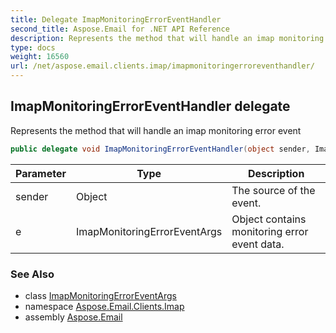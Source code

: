```yaml
---
title: Delegate ImapMonitoringErrorEventHandler
second_title: Aspose.Email for .NET API Reference
description: Represents the method that will handle an imap monitoring error event
type: docs
weight: 16560
url: /net/aspose.email.clients.imap/imapmonitoringerroreventhandler/
---
```

## ImapMonitoringErrorEventHandler delegate

Represents the method that will handle an imap monitoring error event

```csharp
public delegate void ImapMonitoringErrorEventHandler(object sender, ImapMonitoringErrorEventArgs e);
```

| Parameter | Type | Description |
| --- | --- | --- |
| sender | Object | The source of the event. |
| e | ImapMonitoringErrorEventArgs | Object contains monitoring error event data. |

### See Also

* class [ImapMonitoringErrorEventArgs](../imapmonitoringerroreventargs/)
* namespace [Aspose.Email.Clients.Imap](../../aspose.email.clients.imap/)
* assembly [Aspose.Email](../../)


